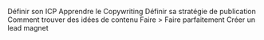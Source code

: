 Définir son ICP
Apprendre le Copywriting
Définir sa stratégie de publication
Comment trouver des idées de contenu
Faire > Faire parfaitement
Créer un lead magnet
